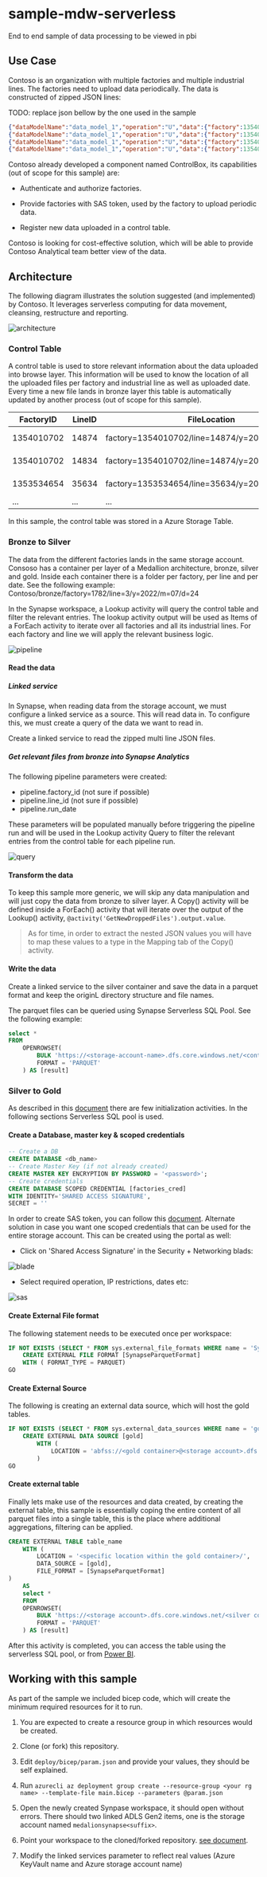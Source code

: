 # sample-mdw-serverless

End to end sample of data processing to be viewed in pbi

## Use Case

Contoso is an organization with multiple factories and multiple industrial lines. The factories need to upload data periodically. The data is constructed of zipped JSON lines:

TODO: replace json bellow by the one used in the sample

```json
{"dataModelName":"data_model_1","operation":"U","data":{"factory":1354010702,"lineId":14874,"date":"2022-06-23T00:00:00"}}
{"dataModelName":"data_model_1","operation":"U","data":{"factory":1354010702,"lineId":14777,"date":"2022-06-23T00:00:00"}}
{"dataModelName":"data_model_1","operation":"U","data":{"factory":1354010702,"lineId":14939,"date":"2022-06-23T00:00:00"}}
{"dataModelName":"data_model_1","operation":"U","data":{"factory":1354010702,"lineId":14793,"date":"2022-06-23T00:00:00"}}
```

Contoso already developed a component named ControlBox, its capabilities (out of scope for this sample) are:

- Authenticate and authorize factories.

- Provide factories with SAS token, used by the factory to upload periodic data.

- Register new data uploaded in a control table.

Contoso is looking for cost-effective solution, which will be able to provide Contoso Analytical team better view of the data.

## Architecture

The following diagram illustrates the solution suggested (and implemented) by Contoso. It leverages serverless computing for data movement, cleansing, restructure and reporting.

![architecture](./images/art.png)

### Control Table

A control table is used to store relevant information about the data uploaded into browse layer. This information will be used to know the location of all the uploaded files per factory and industrial line as well as uploaded date. Every time a new file lands in bronze layer this table is automatically updated by another process (out of scope for this sample).

FactoryID | LineID | FileLocation | UpdateDate
---|---|--- |---
1354010702 | 14874 | factory=1354010702/line=14874/y=2022/m=06/d=25| 2022-06-26
1354010702 | 14834 | factory=1354010702/line=14874/y=2022/m=06/d=25| 2022-06-26
1353534654 | 35634 | factory=1353534654/line=35634/y=2022/m=06/d=26| 2022-06-27
... | ... | ...| ...

In this sample, the control table was stored in a Azure Storage Table.

### Bronze to Silver

The data from the different factories lands in the same storage account. Consoso has a container per layer of a Medallion architecture, bronze, silver and gold. Inside each container there is a folder per factory, per line and per date. See the following example: Contoso/bronze/factory=1782/line=3/y=2022/m=07/d=24

In the Synapse workspace, a Lookup activity will query the control table and filter the relevant entries.
The lookup activity output will be used as Items of a ForEach activity to iterate over all factories and all its industrial lines. For each factory and line we will apply the relevant business logic.

![pipeline](./images/pipeline-b2s.png)

#### Read the data

##### Linked service

In Synapse, when reading data from the storage account, we must configure a linked service as a source. This will read data in. To configure this, we must create a query of the data we want to read in.

Create a linked service to read the zipped multi line JSON files.

##### Get relevant files from bronze into Synapse Analytics

The following pipeline parameters were created:

- pipeline.factory_id (not sure if possible)
- pipeline.line_id (not sure if possible)
- pipeline.run_date

These parameters will be populated manually before triggering the pipeline run and will be used in the Lookup activity Query to filter the relevant entries from the control table for each pipeline run.

![query](./images/query_control_table.PNG)

#### Transform the data

To keep this sample more generic, we will skip any data manipulation and will just copy the data from bronze to silver layer. A Copy() activity will be defined inside a ForEach() activity that will iterate over the output of the Lookup() activity, ```@activity('GetNewDroppedFiles').output.value```.

> As for time, in order to extract the nested JSON values you will have to map these values to a type in the Mapping tab of the Copy() activity.  

#### Write the data

Create a linked service to the silver container and save the data in a parquet format and keep the originL directory structure and file names.

The parquet files can be queried using Synapse Serverless SQL Pool. See the following example:

```sql
select * 
FROM
    OPENROWSET(
        BULK 'https://<storage-account-name>.dfs.core.windows.net/<container>/<folder>/**',
        FORMAT = 'PARQUET'
    ) AS [result]
```

### Silver to Gold

As described in this [document](https://docs.microsoft.com/en-us/azure/synapse-analytics/sql/develop-tables-cetas) there are few initialization activities. In the following sections Serverless SQL pool is used.

#### Create a Database, master key & scoped credentials

```sql
-- Create a DB
CREATE DATABASE <db_name>
-- Create Master Key (if not already created)
CREATE MASTER KEY ENCRYPTION BY PASSWORD = '<password>';
-- Create credentials
CREATE DATABASE SCOPED CREDENTIAL [factories_cred]
WITH IDENTITY='SHARED ACCESS SIGNATURE',  
SECRET = ''

```

In order to create SAS token, you can follow this [document](https://docs.microsoft.com/en-us/azure/cognitive-services/translator/document-translation/create-sas-tokens?tabs=Containers). Alternate solution in case you want one scoped credentials that can be used for the entire storage account. This can be created using the portal as well:

- Click on 'Shared Access Signature' in the Security + Networking blads:

![blade](./images/blade.png)

- Select required operation, IP restrictions, dates etc:

![sas](./images/sas.png)

#### Create External File format

The following statement needs to be executed once per workspace:

```sql
IF NOT EXISTS (SELECT * FROM sys.external_file_formats WHERE name = 'SynapseParquetFormat') 
    CREATE EXTERNAL FILE FORMAT [SynapseParquetFormat] 
    WITH ( FORMAT_TYPE = PARQUET)
GO
```

#### Create External Source

The following is creating an external data source, which will host the gold tables.

```sql
IF NOT EXISTS (SELECT * FROM sys.external_data_sources WHERE name = 'gold') 
    CREATE EXTERNAL DATA SOURCE [gold] 
        WITH (
            LOCATION = 'abfss://<gold container>@<storage account>.dfs.core.windows.net' 
        )
GO
```

#### Create external table

Finally lets make use of the resources and data created, by creating the external table, this sample is essentially coping the entire content of all parquet files into a single table, this is the place where additional aggregations, filtering can be applied.

```sql
CREATE EXTERNAL TABLE table_name
    WITH (
        LOCATION = '<specific location within the gold container>/',  
        DATA_SOURCE = [gold],
        FILE_FORMAT = [SynapseParquetFormat]  
)
    AS 
    select * 
    FROM
    OPENROWSET(
        BULK 'https://<storage account>.dfs.core.windows.net/<silver container>/<folder>/**',
        FORMAT = 'PARQUET'
    ) AS [result]

```

After this activity is completed, you can access the table using the serverless SQL pool, or from [Power BI](https://docs.microsoft.com/en-us/power-apps/maker/data-platform/export-to-data-lake-data-powerbi#prerequisites).

## Working with this sample

As part of the sample we included bicep code, which will create the minimum required resources for it to run.

1. You are expected to create a resource group in which resources would be created.

2. Clone (or fork) this repository.

3. Edit ```deploy/bicep/param.json``` and provide your values, they should be self explained.

4. Run ```azurecli
az deployment group create --resource-group <your rg name> --template-file main.bicep --parameters @param.json```

5. Open the newly created Synpase workspace, it should open without errors. There should two linked ADLS Gen2 items, one is the storage account named ```medalionsynapse<suffix>```.

6. Point your workspace to the cloned/forked repository. [see document](https://docs.microsoft.com/en-us/azure/synapse-analytics/cicd/source-control).

7. Modify the linked services parameter to reflect real values (Azure KeyVault name and Azure storage account name)
